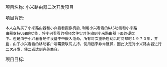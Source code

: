 项目名称: 小米路由器二次开发项目


项目背景:

	本人在购买了小米路由器和小兴看看摄像机后,利用小兴看看的NAS功能和小米路
	由器支持USB的功能，将小兴看看的视频文件实时传输到小米路由器下面的硬盘
	中。但是由于小兴看看硬件设备不带嵌入电源，所有每次重新启动后时间都时１９７０年，并且，由于小兴看看的移动客户端需要联网支持，使用起来非常蹩脚，因此决定对小米路由器进行二次开发，使二者达到完美兼容。

项目目标:

